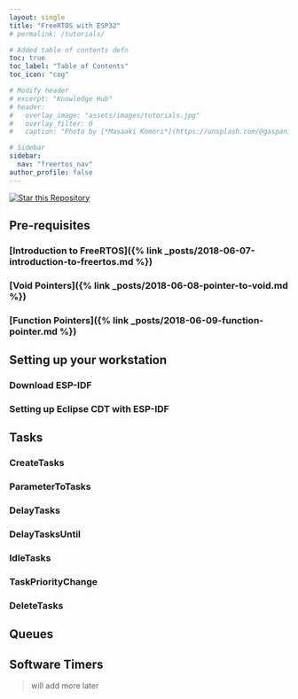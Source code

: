 ```yaml
---
layout: single
title: "FreeRTOS with ESP32"
# permalink: /tutorials/

# Added table of contents defn
toc: true
toc_label: "Table of Contents"
toc_icon: "cog"

# Modify header
# excerpt: "Knowledge Hub"
# header:
#   overlay_image: "assets/images/tutorials.jpg"
#   overlay_filter: 0
#   caption: "Photo by [*Masaaki Komori*](https://unsplash.com/@gaspanik) on [Unsplash](https://unsplash.com/)"

# Sidebar
sidebar:
  nav: "freertos_nav"
author_profile: false
---
```


[![Star this Repository](https://img.shields.io/badge/Github-Repository-green.svg?logo=github)](https://github.com/coder137/FreeRTOS_Tutorials)

## Pre-requisites

### [Introduction to FreeRTOS]({% link _posts/2018-06-07-introduction-to-freertos.md %})
### [Void Pointers]({% link _posts/2018-06-08-pointer-to-void.md %})
### [Function Pointers]({% link _posts/2018-06-09-function-pointer.md %})

## Setting up your workstation

### Download ESP-IDF
### Setting up Eclipse CDT with ESP-IDF

## Tasks

### CreateTasks
### ParameterToTasks
### DelayTasks
### DelayTasksUntil
### IdleTasks
### TaskPriorityChange
### DeleteTasks

## Queues

## Software Timers

> will add more later
